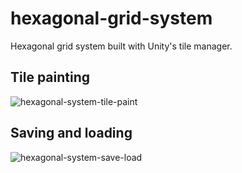 # hexagonal-grid-system

Hexagonal grid system built with Unity's tile manager.


## Tile painting

![hexagonal-system-tile-paint](https://media.giphy.com/media/wnAsLy5P7WISTD3tll/giphy-downsized-large.gif)


## Saving and loading

![hexagonal-system-save-load](https://user-images.githubusercontent.com/39678448/154400379-791202c3-78c8-41e2-8798-2d754507e6d5.gif)

